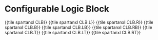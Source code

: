 # Configurable Logic Block

{{tile spartanxl CLB}}
{{tile spartanxl CLB.L}}
{{tile spartanxl CLB.R}}
{{tile spartanxl CLB.B}}
{{tile spartanxl CLB.LB}}
{{tile spartanxl CLB.RB}}
{{tile spartanxl CLB.T}}
{{tile spartanxl CLB.LT}}
{{tile spartanxl CLB.RT}}

